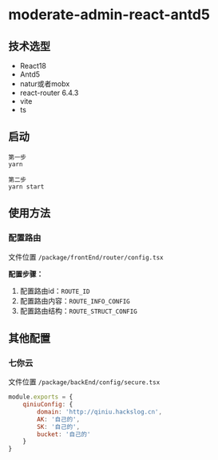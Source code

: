 #  moderate-admin-react-antd5

## 技术选型
- React18
- Antd5
- natur或者mobx
- react-router 6.4.3
- vite
- ts

## 启动
```
第一步
yarn

第二步
yarn start
```

## 使用方法
### 配置路由
文件位置 `/package/frontEnd/router/config.tsx`

**配置步骤：**

1. 配置路由id：`ROUTE_ID`
2. 配置路由内容：`ROUTE_INFO_CONFIG`
3. 配置路由结构：`ROUTE_STRUCT_CONFIG`

## 其他配置
### 七你云
文件位置 `/package/backEnd/config/secure.tsx`

```js
module.exports = {
    qiniuConfig: {
        domain: 'http://qiniu.hackslog.cn',
        AK: '自己的',
        SK: '自己的',
        bucket: '自己的'
    }
}
```